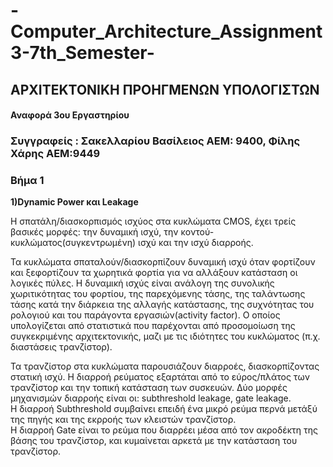 # -Computer_Architecture_Assignment3-7th_Semester-
## ΑΡΧΙΤΕΚΤΟΝΙΚΗ ΠΡΟΗΓΜΕΝΩΝ ΥΠΟΛΟΓΙΣΤΩΝ

#### Αναφορά 3ου Εργαστηρίου 

### Συγγραφείς : Σακελλαρίου Βασίλειος ΑΕΜ: 9400, Φίλης Χάρης ΑΕΜ:9449


### Βήμα 1 


**1)Dynamic Power και Leakage**</br>

Η σπατάλη/διασκορπισμός ισχύος στα κυκλώματα CMOS, έχει τρείς βασικές μορφές: την δυναμική ισχύ, την κοντού-κυκλώματος(συγκεντρωμένη) ισχύ και την ισχύ διαρροής.</br>

Τα κυκλώματα σπαταλούν/διασκορπίζουν δυναμική ισχύ όταν φορτίζουν και ξεφορτίζουν τα χωρητικά φορτία για να αλλάξουν κατάσταση οι λογικές πύλες. Η δυναμική ισχύς είναι ανάλογη της συνολικής χωριτικότητας του φορτίου, της παρεχόμενης τάσης, της ταλάντωσης τάσης κατά την διάρκεια της αλλαγής κατάστασης, της συχνότητας του ρολογιού και του παράγοντα εργασιών(activity factor). O οποίος υπολογίζεται από στατιστικά που παρέχονται από προσομοίωση της συγκεκριμένης αρχιτεκτονικής, μαζι με τις ιδιότητες του κυκλώματος (π.χ. διαστάσεις τρανζίστορ).</br>

Τα τρανζίστορ στα κυκλώματα παρουσιάζουν διαρροές, διασκορπίζοντας στατική ισχύ. Η διαρροή ρεύματος εξαρτάται από το εύρος/πλάτος των τρανζίστορ και την τοπική κατάσταση των συσκευών. Δύο μορφές μηχανισμών διαρροής είναι οι: subthreshold leakage, gate leakage. </br>
Η διαρροή Subthreshold συμβαίνει  επειδή ένα μικρό ρεύμα περνά μετάξύ της πηγής και της εκρροής των κλειστών τρανζίστορ.</br>
Η διαρροή Gate είναι το ρεύμα που διαρρέει μέσα από τον ακροδέκτη της βάσης του τρανζίστορ, και κυμαίνεται αρκετά με την κατάσταση του τρανζίστορ.
